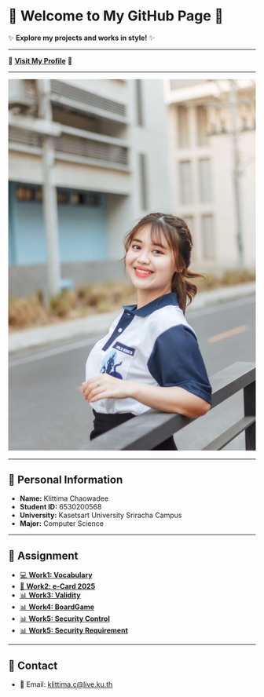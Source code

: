 # 🎀 Welcome to My GitHub Page 🎀

✨ **Explore my projects and works in style!** ✨

---

🌸 [**Visit My Profile**](https://anniemark2522.github.io) 🌸

---

![My Profile](assets/image/picture.jpg)

---

## 📌 Personal Information  
- **Name:** Klittima Chaowadee  
- **Student ID:** 6530200568  
- **University:** Kasetsart University Sriracha Campus  
- **Major:** Computer Science  

---

## 🦄 Assignment
- [💻 **Work1: Vocabulary**](https://anniemark2522.github.io/vocab/message-digest)  
- [🎄 **Work2: e-Card 2025**](https://anniemark2522.github.io/card/e-card)
- [📊 **Work3: Validity**](https://anniemark2522.github.io/quality/validity)
- [📊 **Work4: BoardGame**](https://anniemark2522.github.io/boardgame/boardg)
- [📊 **Work5: Security Control**](https://anniemark2522.github.io/control/sucurity-control)
- [📊 **Work5: Security Requirement**](https://anniemark2522.github.io/sucurity-requirement)



---

## 🔗 Contact
- 📧 Email: [klittima.c@live.ku.th](mailto:klittima.c@live.ku.th)

